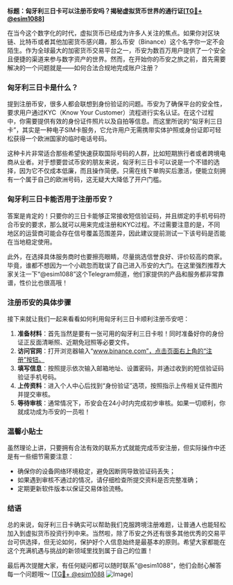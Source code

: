 **标题：匈牙利三日卡可以注册币安吗？揭秘虚拟货币世界的通行证[[TG💪+ @esim1088](https://t.me/s/esim1088)]**

在当今这个数字化的时代，虚拟货币已经成为许多人关注的焦点。如果你对区块链、比特币或者其他加密货币感兴趣，那么币安（Binance）这个名字你一定不会陌生。作为全球最大的加密货币交易平台之一，币安为数百万用户提供了一个安全且便捷的渠道来参与数字资产的世界。然而，在开始你的币安之旅之前，首先需要解决的一个问题就是——如何合法合规地完成账户注册？

### 匈牙利三日卡是什么？

提到注册币安，很多人都会联想到身份验证的问题。币安为了确保平台的安全性，要求用户通过KYC（Know Your Customer）流程进行实名认证。在这个过程中，你需要提供有效的身份证件照片以及自拍等信息。而这里所说的“匈牙利三日卡”，其实是一种电子SIM卡服务，它允许用户无需携带实体护照或身份证即可轻松获得一个欧洲国家的临时电话号码。

这种卡片非常适合那些希望快速获取国际号码的人群，比如短期旅行者或者跨境电商从业者。对于想要尝试币安的朋友来说，匈牙利三日卡可以说是一个不错的选择，因为它不仅成本低廉，而且操作简便。只需在线下单购买后激活，便能立刻拥有一个属于自己的欧洲号码，这无疑大大降低了开户门槛。

### 匈牙利三日卡能否用于注册币安？

答案是肯定的！只要你的三日卡能够正常接收短信验证码，并且绑定的手机号码符合币安的要求，那么就可以用来完成注册和KYC过程。不过需要注意的是，不同地区的运营商可能会存在信号覆盖范围差异，因此建议提前测试一下该号码是否能在当地稳定使用。

此外，在选择具体服务商时也要擦亮眼睛，尽量挑选信誉良好、评价较高的商家。毕竟，谁都不想因为一个小疏忽而耽误了自己进入币安的大门。在这里强烈推荐大家关注一下“@esim1088”这个Telegram频道，他们家提供的产品和服务都非常靠谱，性价比也很高哦！

### 注册币安的具体步骤

接下来就让我们一起来看看如何利用匈牙利三日卡顺利注册币安吧：

1. **准备材料**：首先当然是要有一张可用的匈牙利三日卡啦！同时准备好你的身份证正反面清晰照、近期免冠照等必要文件。
2. **访问官网**：打开浏览器输入“www.binance.com”，点击页面右上角的“注册”按钮。
3. **填写信息**：按照提示依次输入邮箱地址、设置密码，并通过收到的短信验证码验证手机号码。
4. **上传资料**：进入个人中心后找到“身份验证”选项，按照指示上传相关证件图片并提交审核。
5. **等待审核**：通常情况下，币安会在24小时内完成初步审核。如果一切顺利，你就成功成为币安的一员啦！

### 温馨小贴士

虽然理论上讲，只要拥有合法有效的联系方式就能完成币安注册，但实际操作中还是有一些细节需要注意：

- 确保你的设备网络环境稳定，避免因断网导致验证码丢失；
- 如果遇到审核不通过的情况，请仔细检查所提交资料是否完整准确；
- 定期更新软件版本以保证交易体验流畅。

### 结语

总的来说，匈牙利三日卡确实可以帮助我们克服跨境注册难题，让普通人也能轻松加入到虚拟货币投资行列中来。当然啦，除了币安之外还有很多其他优秀的交易平台可供选择，但无论如何，保护好个人信息始终是最基本的原则。希望大家都能在这个充满机遇与挑战的新领域里找到属于自己的位置！

最后再次提醒大家，有任何疑问都可以随时联系“@esim1088”，他们会耐心解答每一个问题哦～ [[TG💪+ @esim1088](https://t.me/s/esim1088) ![Image](https://i.postimg.cc/4NQfJmqS/Snipaste-2025-05-13-00-14-12.png)]